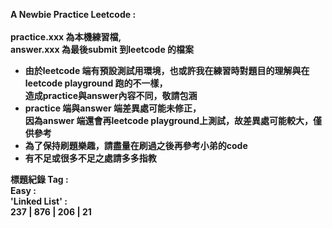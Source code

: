 <b>A Newbie Practice Leetcode : <br><br>
practice.xxx 為本機練習檔, <br> 
answer.xxx 為最後submit 到leetcode 的檔案 <br>
* 由於leetcode 端有預設測試用環境，也或許我在練習時對題目的理解與在leetcode playground 跑的不一樣，<br>
  造成practice與answer內容不同，敬請包涵<br>
* practice 端與answer 端差異處可能未修正，<br>因為answer 端還會再leetcode playground上測試，故差異處可能較大，僅供參考
* 為了保持刷題樂趣，請盡量在刷過之後再參考小弟的code <br>
* 有不足或很多不足之處請多多指教

標題紀錄 Tag : <br>
Easy : <br>
'Linked List' : <br>
237 | 876 | 206 | 21